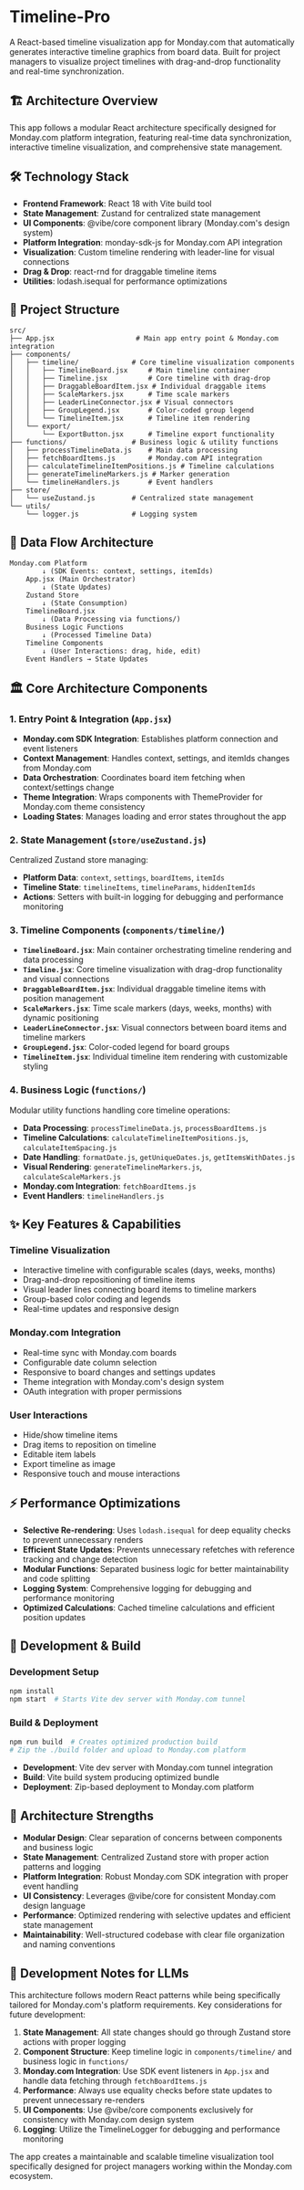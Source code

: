 # Timeline-Pro

A React-based timeline visualization app for Monday.com that automatically generates interactive timeline graphics from board data. Built for project managers to visualize project timelines with drag-and-drop functionality and real-time synchronization.

## 🏗️ Architecture Overview

This app follows a modular React architecture specifically designed for Monday.com platform integration, featuring real-time data synchronization, interactive timeline visualization, and comprehensive state management.

## 🛠️ Technology Stack

- **Frontend Framework**: React 18 with Vite build tool
- **State Management**: Zustand for centralized state management
- **UI Components**: @vibe/core component library (Monday.com's design system)
- **Platform Integration**: monday-sdk-js for Monday.com API integration
- **Visualization**: Custom timeline rendering with leader-line for visual connections
- **Drag & Drop**: react-rnd for draggable timeline items
- **Utilities**: lodash.isequal for performance optimizations

## 📁 Project Structure

```
src/
├── App.jsx                    # Main app entry point & Monday.com integration
├── components/
│   ├── timeline/             # Core timeline visualization components
│   │   ├── TimelineBoard.jsx     # Main timeline container
│   │   ├── Timeline.jsx          # Core timeline with drag-drop
│   │   ├── DraggableBoardItem.jsx # Individual draggable items
│   │   ├── ScaleMarkers.jsx      # Time scale markers
│   │   ├── LeaderLineConnector.jsx # Visual connectors
│   │   ├── GroupLegend.jsx       # Color-coded group legend
│   │   └── TimelineItem.jsx      # Timeline item rendering
│   └── export/
│       └── ExportButton.jsx      # Timeline export functionality
├── functions/                # Business logic & utility functions
│   ├── processTimelineData.js    # Main data processing
│   ├── fetchBoardItems.js        # Monday.com API integration
│   ├── calculateTimelineItemPositions.js # Timeline calculations
│   ├── generateTimelineMarkers.js # Marker generation
│   └── timelineHandlers.js       # Event handlers
├── store/
│   └── useZustand.js         # Centralized state management
└── utils/
    └── logger.js             # Logging system
```

## 🔄 Data Flow Architecture

```
Monday.com Platform
        ↓ (SDK Events: context, settings, itemIds)
    App.jsx (Main Orchestrator)
        ↓ (State Updates)
    Zustand Store
        ↓ (State Consumption)
    TimelineBoard.jsx
        ↓ (Data Processing via functions/)
    Business Logic Functions
        ↓ (Processed Timeline Data)
    Timeline Components
        ↓ (User Interactions: drag, hide, edit)
    Event Handlers → State Updates
```

## 🏛️ Core Architecture Components

### 1. Entry Point & Integration (`App.jsx`)
- **Monday.com SDK Integration**: Establishes platform connection and event listeners
- **Context Management**: Handles context, settings, and itemIds changes from Monday.com
- **Data Orchestration**: Coordinates board item fetching when context/settings change
- **Theme Integration**: Wraps components with ThemeProvider for Monday.com theme consistency
- **Loading States**: Manages loading and error states throughout the app

### 2. State Management (`store/useZustand.js`)
Centralized Zustand store managing:
- **Platform Data**: `context`, `settings`, `boardItems`, `itemIds`
- **Timeline State**: `timelineItems`, `timelineParams`, `hiddenItemIds`
- **Actions**: Setters with built-in logging for debugging and performance monitoring

### 3. Timeline Components (`components/timeline/`)
- **`TimelineBoard.jsx`**: Main container orchestrating timeline rendering and data processing
- **`Timeline.jsx`**: Core timeline visualization with drag-drop functionality and visual connections
- **`DraggableBoardItem.jsx`**: Individual draggable timeline items with position management
- **`ScaleMarkers.jsx`**: Time scale markers (days, weeks, months) with dynamic positioning
- **`LeaderLineConnector.jsx`**: Visual connectors between board items and timeline markers
- **`GroupLegend.jsx`**: Color-coded legend for board groups
- **`TimelineItem.jsx`**: Individual timeline item rendering with customizable styling

### 4. Business Logic (`functions/`)
Modular utility functions handling core timeline operations:
- **Data Processing**: `processTimelineData.js`, `processBoardItems.js`
- **Timeline Calculations**: `calculateTimelineItemPositions.js`, `calculateItemSpacing.js`
- **Date Handling**: `formatDate.js`, `getUniqueDates.js`, `getItemsWithDates.js`
- **Visual Rendering**: `generateTimelineMarkers.js`, `calculateScaleMarkers.js`
- **Monday.com Integration**: `fetchBoardItems.js`
- **Event Handlers**: `timelineHandlers.js`

## ✨ Key Features & Capabilities

### Timeline Visualization
- Interactive timeline with configurable scales (days, weeks, months)
- Drag-and-drop repositioning of timeline items
- Visual leader lines connecting board items to timeline markers
- Group-based color coding and legends
- Real-time updates and responsive design

### Monday.com Integration
- Real-time sync with Monday.com boards
- Configurable date column selection
- Responsive to board changes and settings updates
- Theme integration with Monday.com's design system
- OAuth integration with proper permissions

### User Interactions
- Hide/show timeline items
- Drag items to reposition on timeline
- Editable item labels
- Export timeline as image
- Responsive touch and mouse interactions

## ⚡ Performance Optimizations

- **Selective Re-rendering**: Uses `lodash.isequal` for deep equality checks to prevent unnecessary renders
- **Efficient State Updates**: Prevents unnecessary refetches with reference tracking and change detection
- **Modular Functions**: Separated business logic for better maintainability and code splitting
- **Logging System**: Comprehensive logging for debugging and performance monitoring
- **Optimized Calculations**: Cached timeline calculations and efficient position updates

## 🚀 Development & Build

### Development Setup
```bash
npm install
npm start  # Starts Vite dev server with Monday.com tunnel
```

### Build & Deployment
```bash
npm run build  # Creates optimized production build
# Zip the ./build folder and upload to Monday.com platform
```

- **Development**: Vite dev server with Monday.com tunnel integration
- **Build**: Vite build system producing optimized bundle
- **Deployment**: Zip-based deployment to Monday.com platform

## 🎯 Architecture Strengths

- **Modular Design**: Clear separation of concerns between components and business logic
- **State Management**: Centralized Zustand store with proper action patterns and logging
- **Platform Integration**: Robust Monday.com SDK integration with proper event handling
- **UI Consistency**: Leverages @vibe/core for consistent Monday.com design language
- **Performance**: Optimized rendering with selective updates and efficient state management
- **Maintainability**: Well-structured codebase with clear file organization and naming conventions

## 📝 Development Notes for LLMs

This architecture follows modern React patterns while being specifically tailored for Monday.com's platform requirements. Key considerations for future development:

1. **State Management**: All state changes should go through Zustand store actions with proper logging
2. **Component Structure**: Keep timeline logic in `components/timeline/` and business logic in `functions/`
3. **Monday.com Integration**: Use SDK event listeners in `App.jsx` and handle data fetching through `fetchBoardItems.js`
4. **Performance**: Always use equality checks before state updates to prevent unnecessary re-renders
5. **UI Components**: Use @vibe/core components exclusively for consistency with Monday.com design system
6. **Logging**: Utilize the TimelineLogger for debugging and performance monitoring

The app creates a maintainable and scalable timeline visualization tool specifically designed for project managers working within the Monday.com ecosystem.